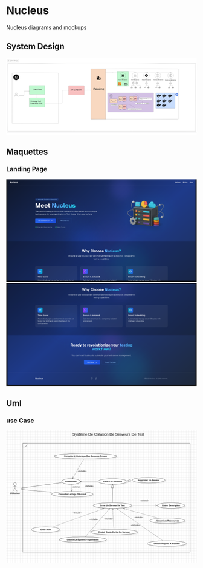 # Nucleus

Nucleus diagrams and mockups

## System Design

![image](assets/sys_design.png)

## Maquettes

### Landing Page

![image](assets/mock1.png)
![image](assets/mock2.png)

## Uml

### use Case

![image](assets/use_case.png)
